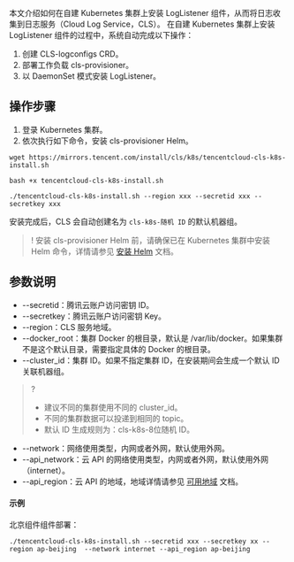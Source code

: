 本文介绍如何在自建 Kubernetes 集群上安装 LogListener 组件，从而将日志收集到日志服务（Cloud Log Service，CLS）。
在自建 Kubernetes 集群上安装 LogListener 组件的过程中，系统自动完成以下操作：
1. 创建 CLS-logconfigs CRD。
2. 部署工作负载 cls-provisioner。
3. 以 DaemonSet 模式安装 LogListener。


## 操作步骤

1. 登录 Kubernetes 集群。
2.	依次执行如下命令，安装 cls-provisioner Helm。
```
wget https://mirrors.tencent.com/install/cls/k8s/tencentcloud-cls-k8s-install.sh
```
```
bash +x tencentcloud-cls-k8s-install.sh
```
```
./tencentcloud-cls-k8s-install.sh --region xxx --secretid xxx --secretkey xxx 
```
安装完成后，CLS 会自动创建名为 `cls-k8s-随机 ID` 的默认机器组。
>! 安装 cls-provisioner Helm 前，请确保已在 Kubernetes 集群中安装 Helm 命令，详情请参见 [安装 Helm](https://docs.helm.sh/docs/intro/install/) 文档。
>

## 参数说明

-	--secretid：腾讯云账户访问密钥 ID。
-	--secretkey：腾讯云账户访问密钥 Key。
-	--region：CLS 服务地域。
-	--docker_root：集群 Docker 的根目录，默认是 /var/lib/docker。如果集群不是这个默认目录，需要指定具体的 Docker 的根目录。
-	--cluster_id：集群 ID。如果不指定集群 ID，在安装期间会生成一个默认 ID 关联机器组。
>? 
> - 建议不同的集群使用不同的 cluster_id。
> - 不同的集群数据可以投递到相同的 topic。
> - 默认 ID 生成规则为：cls-k8s-8位随机 ID。
>   
-	--network：网络使用类型，内网或者外网，默认使用外网。
-	--api_network：云 API 的网络使用类型，内网或者外网，默认使用外网（internet）。
- --api_region：云 API 的地域，地域详情请参见 [可用地域](https://cloud.tencent.com/document/product/614/18940) 文档。

#### 示例

北京组件组件部署：
```
./tencentcloud-cls-k8s-install.sh --secretid xxx --secretkey xx --region ap-beijing  --network internet --api_region ap-beijing
```


